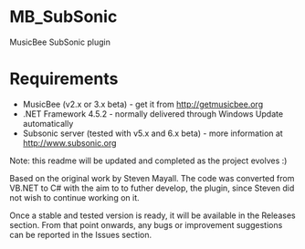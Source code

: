 # MB_SubSonic
MusicBee SubSonic plugin

Requirements
============
- MusicBee (v2.x or 3.x beta) - get it from http://getmusicbee.org
- .NET Framework 4.5.2 - normally delivered through Windows Update automatically
- Subsonic server (tested with v5.x and 6.x beta) - more information at http://www.subsonic.org

Note: this readme will be updated and completed as the project evolves :)

Based on the original work by Steven Mayall. The code was converted from VB.NET to C# with the aim to to futher develop, the plugin, since Steven did not wish to continue working on it.

Once a stable and tested version is ready, it will be available in the Releases section.
From that point onwards, any bugs or improvement suggestions can be reported in the Issues section.
